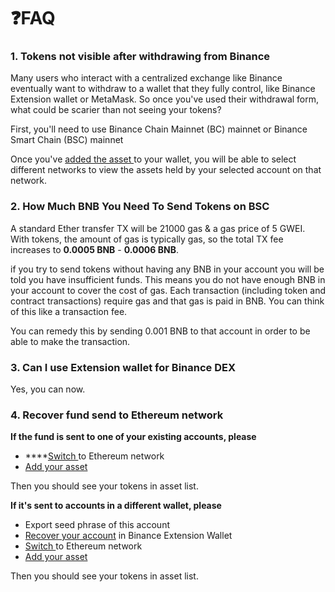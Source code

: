 # ❓FAQ

### 1. Tokens not visible after withdrawing from Binance

Many users who interact with a centralized exchange like Binance eventually want to withdraw to a wallet that they fully control, like Binance Extension wallet or MetaMask. So once you've used their withdrawal form, what could be scarier than not seeing your tokens?

First, you'll need to use  Binance Chain Mainnet \(BC\) mainnet or Binance Smart Chain \(BSC\) mainnet

Once you've [added the asset ](asset.md)to your wallet, you will be able to select different networks to view the assets held by your selected account on that network.

### 2. How Much BNB You Need To Send Tokens on BSC

A standard Ether transfer TX will be 21000 gas & a gas price of 5 GWEI. With tokens, the amount of gas is typically gas, so the total TX fee increases to **0.0005 BNB** - **0.0006 BNB**.

if you try to send tokens without having any BNB in your account you will be told you have insufficient funds. This means you do not have enough BNB in your account to cover the cost of gas. Each transaction \(including token and contract transactions\) require gas and that gas is paid in BNB. You can think of this like a transaction fee.

You can remedy this by sending 0.001 BNB to that account in order to be able to make the transaction.

### 3. Can I use Extension wallet for Binance DEX

Yes, you can now.

### 4.  Recover fund send to Ethereum network

**If the fund is sent to one of your existing accounts, please** 

* \*\*\*\*[Switch ](switch-network.md)to Ethereum  network
* [Add your asset](asset.md#how-to-add-a-custom-token) 

Then you should see your tokens in asset list. 

**If it's sent to accounts in a different wallet, please** 

* Export seed phrase of this account 
* [Recover your account](acc/recover.md) in Binance Extension Wallet
* [Switch ](switch-network.md)to Ethereum  network
* [Add your asset](asset.md#how-to-add-a-custom-token) 

Then you should see your tokens in asset list. 






